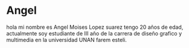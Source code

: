 # Angel
hola mi nombre es Angel Moises Lopez suarez tengo 20 años de edad, actualmente soy estudiante de III año de la carrera de diseño grafico y multimedia en la universidad UNAN farem esteli.
